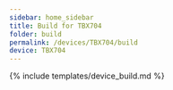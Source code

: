 ```yaml
---
sidebar: home_sidebar
title: Build for TBX704
folder: build
permalink: /devices/TBX704/build
device: TBX704
---
```

{% include templates/device_build.md %}
